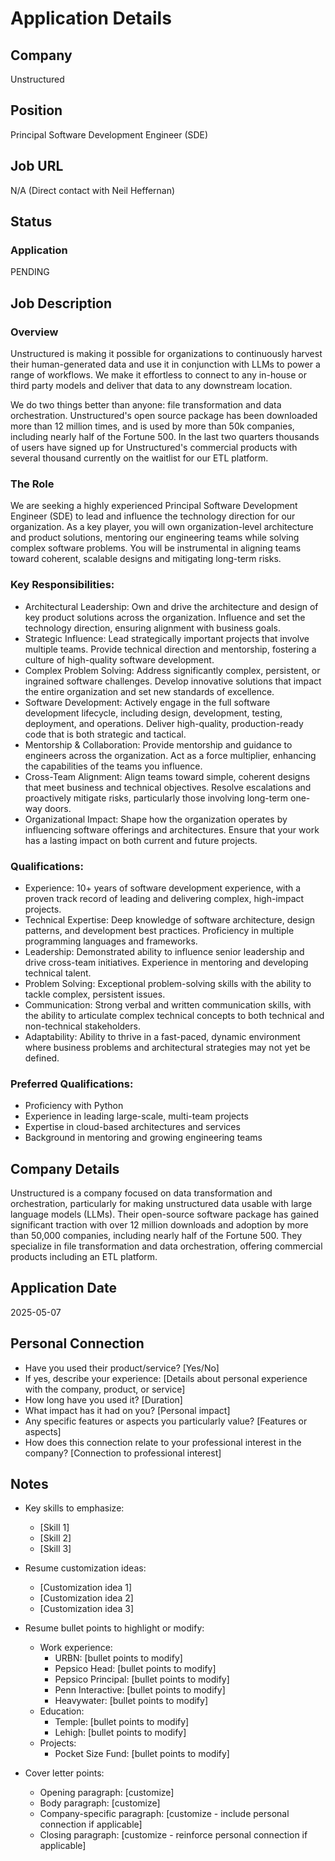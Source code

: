 # Application Details

## Company
Unstructured

## Position
Principal Software Development Engineer (SDE)

## Job URL
N/A (Direct contact with Neil Heffernan)

## Status
### Application
PENDING

## Job Description
### Overview
Unstructured is making it possible for organizations to continuously harvest their human-generated data and use it in conjunction with LLMs to power a range of workflows. We make it effortless to connect to any in-house or third party models and deliver that data to any downstream location.

We do two things better than anyone: file transformation and data orchestration. Unstructured's open source package has been downloaded more than 12 million times, and is used by more than 50k companies, including nearly half of the Fortune 500. In the last two quarters thousands of users have signed up for Unstructured's commercial products with several thousand currently on the waitlist for our ETL platform.

### The Role
We are seeking a highly experienced Principal Software Development Engineer (SDE) to lead and influence the technology direction for our organization. As a key player, you will own organization-level architecture and product solutions, mentoring our engineering teams while solving complex software problems. You will be instrumental in aligning teams toward coherent, scalable designs and mitigating long-term risks.

### Key Responsibilities:
- Architectural Leadership: Own and drive the architecture and design of key product solutions across the organization. Influence and set the technology direction, ensuring alignment with business goals.
- Strategic Influence: Lead strategically important projects that involve multiple teams. Provide technical direction and mentorship, fostering a culture of high-quality software development.
- Complex Problem Solving: Address significantly complex, persistent, or ingrained software challenges. Develop innovative solutions that impact the entire organization and set new standards of excellence.
- Software Development: Actively engage in the full software development lifecycle, including design, development, testing, deployment, and operations. Deliver high-quality, production-ready code that is both strategic and tactical.
- Mentorship & Collaboration: Provide mentorship and guidance to engineers across the organization. Act as a force multiplier, enhancing the capabilities of the teams you influence.
- Cross-Team Alignment: Align teams toward simple, coherent designs that meet business and technical objectives. Resolve escalations and proactively mitigate risks, particularly those involving long-term one-way doors.
- Organizational Impact: Shape how the organization operates by influencing software offerings and architectures. Ensure that your work has a lasting impact on both current and future projects.

### Qualifications:
- Experience: 10+ years of software development experience, with a proven track record of leading and delivering complex, high-impact projects.
- Technical Expertise: Deep knowledge of software architecture, design patterns, and development best practices. Proficiency in multiple programming languages and frameworks.
- Leadership: Demonstrated ability to influence senior leadership and drive cross-team initiatives. Experience in mentoring and developing technical talent.
- Problem Solving: Exceptional problem-solving skills with the ability to tackle complex, persistent issues.
- Communication: Strong verbal and written communication skills, with the ability to articulate complex technical concepts to both technical and non-technical stakeholders.
- Adaptability: Ability to thrive in a fast-paced, dynamic environment where business problems and architectural strategies may not yet be defined.

### Preferred Qualifications:
- Proficiency with Python
- Experience in leading large-scale, multi-team projects
- Expertise in cloud-based architectures and services
- Background in mentoring and growing engineering teams

## Company Details
Unstructured is a company focused on data transformation and orchestration, particularly for making unstructured data usable with large language models (LLMs). Their open-source software package has gained significant traction with over 12 million downloads and adoption by more than 50,000 companies, including nearly half of the Fortune 500. They specialize in file transformation and data orchestration, offering commercial products including an ETL platform.

## Application Date
2025-05-07

## Personal Connection
- Have you used their product/service? [Yes/No]
- If yes, describe your experience: [Details about personal experience with the company, product, or service]
- How long have you used it? [Duration]
- What impact has it had on you? [Personal impact]
- Any specific features or aspects you particularly value? [Features or aspects]
- How does this connection relate to your professional interest in the company? [Connection to professional interest]

## Notes
- Key skills to emphasize:
  - [Skill 1]
  - [Skill 2]
  - [Skill 3]

- Resume customization ideas:
  - [Customization idea 1]
  - [Customization idea 2]
  - [Customization idea 3]
  
- Resume bullet points to highlight or modify:
  - Work experience:
    - URBN: [bullet points to modify]
    - Pepsico Head: [bullet points to modify]
    - Pepsico Principal: [bullet points to modify]
    - Penn Interactive: [bullet points to modify]
    - Heavywater: [bullet points to modify]
  - Education:
    - Temple: [bullet points to modify]
    - Lehigh: [bullet points to modify]
  - Projects:
    - Pocket Size Fund: [bullet points to modify]

- Cover letter points:
  - Opening paragraph: [customize]
  - Body paragraph: [customize]
  - Company-specific paragraph: [customize - include personal connection if applicable]
  - Closing paragraph: [customize - reinforce personal connection if applicable]
